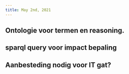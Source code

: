 ```yaml
---
title: May 2nd, 2021
---
```


## Ontologie voor termen en reasoning.
## sparql query voor impact bepaling
## Aanbesteding nodig voor IT gat?
